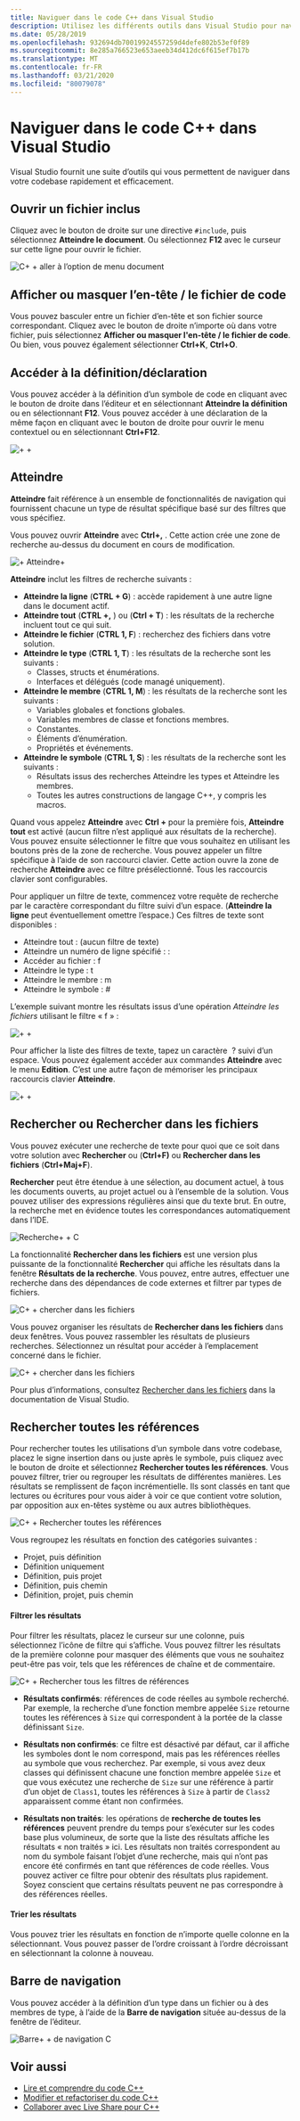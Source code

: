 ```yaml
---
title: Naviguer dans le code C++ dans Visual Studio
description: Utilisez les différents outils dans Visual Studio pour naviguer dans votre codebase C++.
ms.date: 05/28/2019
ms.openlocfilehash: 932694db70019924557259d4defe802b53ef0f89
ms.sourcegitcommit: 8e285a766523e653aeeb34d412dc6f615ef7b17b
ms.translationtype: MT
ms.contentlocale: fr-FR
ms.lasthandoff: 03/21/2020
ms.locfileid: "80079078"
---
```

# <a name="navigate-c-code-in-visual-studio"></a>Naviguer dans le code C++ dans Visual Studio

Visual Studio fournit une suite d’outils qui vous permettent de naviguer dans votre codebase rapidement et efficacement.

## <a name="open-an-included-file"></a>Ouvrir un fichier inclus

Cliquez avec le bouton de droite sur une directive `#include`, puis sélectionnez **Atteindre le document**. Ou sélectionnez **F12** avec le curseur sur cette ligne pour ouvrir le fichier.

![C&#43; &#43; aller à l’option de menu document](../ide/media/go-to-document.png "Atteindre le document")

## <a name="toggle-headercode-file"></a>Afficher ou masquer l’en-tête / le fichier de code

Vous pouvez basculer entre un fichier d’en-tête et son fichier source correspondant. Cliquez avec le bouton de droite n’importe où dans votre fichier, puis sélectionnez **Afficher ou masquer l'en-tête / le fichier de code**. Ou bien, vous pouvez également sélectionner **Ctrl+K**, **Ctrl+O**.

## <a name="go-to-definitiondeclaration"></a>Accéder à la définition/déclaration

Vous pouvez accéder à la définition d’un symbole de code en cliquant avec le bouton de droite dans l’éditeur et en sélectionnant **Atteindre la définition** ou en sélectionnant **F12**. Vous pouvez accéder à une déclaration de la même façon en cliquant avec le bouton de droite pour ouvrir le menu contextuel ou en sélectionnant **Ctrl+F12**.

![&#43; &#43;](../ide/media/go-to-def.png "Atteindre la définition")

## <a name="go-to"></a>Atteindre

**Atteindre** fait référence à un ensemble de fonctionnalités de navigation qui fournissent chacune un type de résultat spécifique basé sur des filtres que vous spécifiez.

Vous pouvez ouvrir **Atteindre** avec **Ctrl+,** . Cette action crée une zone de recherche au-dessus du document en cours de modification.

![&#43; Atteindre&#43;](../ide/media/go-to-cpp.png "Atteindre")

**Atteindre** inclut les filtres de recherche suivants :

- **Atteindre la ligne** (**CTRL + G**) : accède rapidement à une autre ligne dans le document actif.
- **Atteindre tout** (**CTRL +,** ) ou (**Ctrl + T**) : les résultats de la recherche incluent tout ce qui suit.
- **Atteindre le fichier** (**CTRL 1, F**) : recherchez des fichiers dans votre solution.
- **Atteindre le type** (**CTRL 1, T**) : les résultats de la recherche sont les suivants :
  - Classes, structs et énumérations.
  - Interfaces et délégués (code managé uniquement).
- **Atteindre le membre** (**CTRL 1, M**) : les résultats de la recherche sont les suivants :
  - Variables globales et fonctions globales.
  - Variables membres de classe et fonctions membres.
  - Constantes.
  - Éléments d’énumération.
  - Propriétés et événements.
- **Atteindre le symbole** (**CTRL 1, S**) : les résultats de la recherche sont les suivants :
  - Résultats issus des recherches Atteindre les types et Atteindre les membres.
  - Toutes les autres constructions de langage C++, y compris les macros.

Quand vous appelez **Atteindre** avec **Ctrl +** pour la première fois, **Atteindre tout** est activé (aucun filtre n’est appliqué aux résultats de la recherche). Vous pouvez ensuite sélectionner le filtre que vous souhaitez en utilisant les boutons près de la zone de recherche. Vous pouvez appeler un filtre spécifique à l’aide de son raccourci clavier. Cette action ouvre la zone de recherche **Atteindre** avec ce filtre présélectionné. Tous les raccourcis clavier sont configurables.

Pour appliquer un filtre de texte, commencez votre requête de recherche par le caractère correspondant du filtre suivi d’un espace. (**Atteindre la ligne** peut éventuellement omettre l’espace.) Ces filtres de texte sont disponibles :

- Atteindre tout : (aucun filtre de texte)
- Atteindre un numéro de ligne spécifié : :
- Accéder au fichier : f
- Atteindre le type : t
- Atteindre le membre : m
- Atteindre le symbole : #

L’exemple suivant montre les résultats issus d’une opération *Atteindre les fichiers* utilisant le filtre « f » :

![&#43; &#43;](../ide/media/vs2017-go-to-results.png "Accéder au menu")

Pour afficher la liste des filtres de texte, tapez un caractère  ? suivi d’un espace. Vous pouvez également accéder aux commandes **Atteindre** avec le menu **Edition**. C’est une autre façon de mémoriser les principaux raccourcis clavier **Atteindre**.

![&#43; &#43;](../ide/media/go-to-menu-cpp.png "Accéder au menu")

## <a name="find-or-find-in-files"></a>Rechercher ou Rechercher dans les fichiers

Vous pouvez exécuter une recherche de texte pour quoi que ce soit dans votre solution avec **Rechercher** ou (**Ctrl+F)** ou **Rechercher dans les fichiers** (**Ctrl+Maj+F**).

**Rechercher** peut être étendue à une sélection, au document actuel, à tous les documents ouverts, au projet actuel ou à l’ensemble de la solution. Vous pouvez utiliser des expressions régulières ainsi que du texte brut. En outre, la recherche met en évidence toutes les correspondances automatiquement dans l’IDE.

![Recherche&#43; &#43; C](../ide/media/find-cpp.png "Rechercher")

La fonctionnalité **Rechercher dans les fichiers** est une version plus puissante de la fonctionnalité **Rechercher** qui affiche les résultats dans la fenêtre **Résultats de la recherche**. Vous pouvez, entre autres, effectuer une recherche dans des dépendances de code externes et filtrer par types de fichiers.

![C&#43; &#43; chercher dans les fichiers](../ide/media/find-in-files-cpp.png "Rechercher dans les fichiers")

Vous pouvez organiser les résultats de **Rechercher dans les fichiers** dans deux fenêtres. Vous pouvez rassembler les résultats de plusieurs recherches. Sélectionnez un résultat pour accéder à l’emplacement concerné dans le fichier.

![C&#43; &#43; chercher dans les fichiers](../ide/media/vs2017-find-in-files-results.png "Rechercher dans les fichiers")

Pour plus d’informations, consultez [Rechercher dans les fichiers](/visualstudio/ide/find-in-files) dans la documentation de Visual Studio.

## <a name="find-all-references"></a>Rechercher toutes les références

Pour rechercher toutes les utilisations d’un symbole dans votre codebase, placez le signe insertion dans ou juste après le symbole, puis cliquez avec le bouton de droite et sélectionnez **Rechercher toutes les références**. Vous pouvez filtrer, trier ou regrouper les résultats de différentes manières. Les résultats se remplissent de façon incrémentielle. Ils sont classés en tant que lectures ou écritures pour vous aider à voir ce que contient votre solution, par opposition aux en-têtes système ou aux autres bibliothèques.

![C&#43; &#43; Rechercher toutes les références](../ide/media/find-all-references-results-cpp.png "Rechercher toutes les références")

Vous regroupez les résultats en fonction des catégories suivantes :

- Projet, puis définition
- Définition uniquement
- Définition, puis projet
- Définition, puis chemin
- Définition, projet, puis chemin

#### <a name="filter-results"></a>Filtrer les résultats

Pour filtrer les résultats, placez le curseur sur une colonne, puis sélectionnez l’icône de filtre qui s’affiche. Vous pouvez filtrer les résultats de la première colonne pour masquer des éléments que vous ne souhaitez peut-être pas voir, tels que les références de chaîne et de commentaire.

![C&#43; &#43; Rechercher tous les filtres de références](../ide/media/find-all-references-filters-cpp.png "Rechercher tous les filtres de références")

- **Résultats confirmés**: références de code réelles au symbole recherché. Par exemple, la recherche d’une fonction membre appelée `Size` retourne toutes les références à `Size` qui correspondent à la portée de la classe définissant `Size`.

- **Résultats non confirmés**: ce filtre est désactivé par défaut, car il affiche les symboles dont le nom correspond, mais pas les références réelles au symbole que vous recherchez. Par exemple, si vous avez deux classes qui définissent chacune une fonction membre appelée `Size` et que vous exécutez une recherche de `Size` sur une référence à partir d’un objet de `Class1`, toutes les références à `Size` à partir de `Class2` apparaissent comme étant non confirmées.

- **Résultats non traités**: les opérations de **recherche de toutes les références** peuvent prendre du temps pour s’exécuter sur les codes base plus volumineux, de sorte que la liste des résultats affiche les résultats « non traités » ici. Les résultats non traités correspondent au nom du symbole faisant l’objet d’une recherche, mais qui n’ont pas encore été confirmés en tant que références de code réelles. Vous pouvez activer ce filtre pour obtenir des résultats plus rapidement. Soyez conscient que certains résultats peuvent ne pas correspondre à des références réelles.

#### <a name="sort-results"></a>Trier les résultats

Vous pouvez trier les résultats en fonction de n’importe quelle colonne en la sélectionnant. Vous pouvez passer de l’ordre croissant à l’ordre décroissant en sélectionnant la colonne à nouveau.

## <a name="navigation-bar"></a>Barre de navigation

Vous pouvez accéder à la définition d’un type dans un fichier ou à des membres de type, à l’aide de la **Barre de navigation** située au-dessus de la fenêtre de l’éditeur.

![Barre&#43; &#43; de navigation C](../ide/media/navbar-cpp.png "Barre de navigation")

## <a name="see-also"></a>Voir aussi

- [Lire et comprendre du code C++](read-and-understand-code-cpp.md)</br>
- [Modifier et refactoriser du code C++](read-and-understand-code-cpp.md)</br>
- [Collaborer avec Live Share pour C++](live-share-cpp.md)
